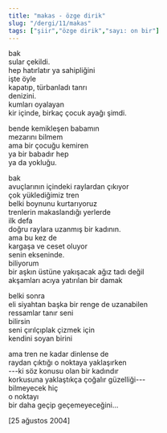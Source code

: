 ```yaml
---
title: "makas - özge dirik"
slug: "/dergi/11/makas"
tags: ["şiir","özge dirik","sayı: on bir"]
---
```


bak  
sular çekildi.  
hep hatırlatır ya sahipliğini  
işte öyle  
kapatıp, türbanladı tanrı  
denizini.  
kumları oyalayan  
kir içinde, birkaç çocuk ayağı şimdi.

bende kemikleşen babamın  
mezarını bilmem  
ama bir çocuğu kemiren  
ya bir babadır hep  
ya da yokluğu.

bak  
avuçlarının içindeki raylardan çıkıyor  
çok yüklediğimiz tren  
belki boynunu kurtarıyoruz  
trenlerin makaslandığı yerlerde  
ilk defa  
doğru raylara uzanmış bir kadının.  
ama bu kez de  
kargaşa ve ceset oluyor  
senin ekseninde.  
biliyorum  
bir aşkın üstüne yakışacak ağız tadı değil  
akşamları acıya yatırılan bir damak

belki sonra  
eli siyahtan başka bir renge de uzanabilen  
ressamlar tanır seni  
bilirsin  
seni çırılçıplak çizmek için  
kendini soyan birini

ama tren ne kadar dinlense de  
raydan çıktığı o noktaya yaklaşırken  
---ki söz konusu olan bir kadındır  
korkusuna yaklaştıkça çoğalır güzelliği---  
bilmeyecek hiç  
o noktayı  
bir daha geçip geçemeyeceğini...

\[25 ağustos 2004\]

